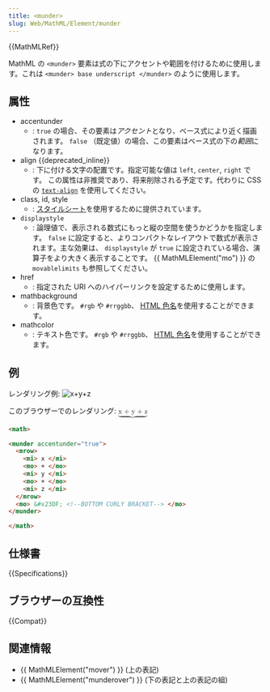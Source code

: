 ```yaml
---
title: <munder>
slug: Web/MathML/Element/munder
---
```


{{MathMLRef}}

MathML の `<munder>` 要素は式の下にアクセントや範囲を付けるために使用します。これは `<munder> base underscript </munder>` のように使用します。

## 属性

- accentunder
  - : `true` の場合、その要素は*アクセント*となり、ベース式により近く描画されます。
    `false` （既定値）の場合、この要素はベース式の下の*範囲*になります。
- align {{deprecated_inline}}
  - : 下に付ける文字の配置です。指定可能な値は `left`, `center`, `right` です。
    この属性は非推奨であり、将来削除される予定です。代わりに CSS の [`text-align`](/ja/docs/Web/CSS/text-align) を使用してください。
- class, id, style
  - : [スタイルシート](/ja/docs/Web/CSS)を使用するために提供されています。
- `displaystyle`
  - : 論理値で、表示される数式にもっと縦の空間を使うかどうかを指定します。 `false` に設定すると、よりコンパクトなレイアウトで数式が表示されます。主な効果は、 `displaystyle` が `true` に設定されている場合、演算子をより大きく表示することです。 {{ MathMLElement("mo") }} の `movablelimits` も参照してください。
- href
  - : 指定された URI へのハイパーリンクを設定するために使用します。
- mathbackground
  - : 背景色です。 `#rgb` や `#rrggbb`、 [HTML 色名](/ja/docs/Web/CSS/color_value#色キーワード)を使用することができます。
- mathcolor
  - : テキスト色です。 `#rgb` や `#rrggbb`、 [HTML 色名](/ja/docs/Web/CSS/color_value#色キーワード)を使用することができます。

## 例

レンダリング例: ![x+y+z](munder.png)

このブラウザーでのレンダリング: <math><munder accentunder="true"><mrow><mi>x </mi><mo>+ </mo><mi>y </mi><mo>+ </mo><mi>z </mi></mrow><mo>⏟</mo></munder></math>

```html
<math>

<munder accentunder="true">
  <mrow>
    <mi> x </mi>
    <mo> + </mo>
    <mi> y </mi>
    <mo> + </mo>
    <mi> z </mi>
  </mrow>
  <mo> &#x23DF; <!--BOTTOM CURLY BRACKET--> </mo>
</munder>

</math>
```

## 仕様書

{{Specifications}}

## ブラウザーの互換性

{{Compat}}

## 関連情報

- {{ MathMLElement("mover") }} (上の表記)
- {{ MathMLElement("munderover") }} (下の表記と上の表記の組)
